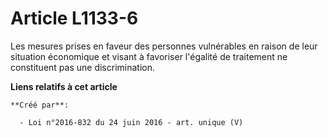 # Article L1133-6

Les mesures prises en faveur des personnes vulnérables en raison de leur situation économique et visant à favoriser l'égalité
de traitement ne constituent pas une discrimination.

**Liens relatifs à cet article**

	**Créé par**:

	  - Loi n°2016-832 du 24 juin 2016 - art. unique (V)
